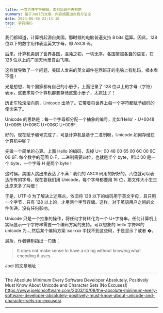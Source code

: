 ```yaml
---
title: 一文弄懂字符编码，面对乱码不再抓瞎
summary: 基于Joel的文章，内容摘要加自我方法论
date: 2024-06-06 22:14:10
tags: 字符编码
---
```


我们都知道，计算机起源自美国。那时候的电脑普遍支持 8 bits 运算。因此，128 位以下的数字用作表达英文字母，即 ASCII 码。

后来，计算机卖到了世界各国，混沌之初，一切无序。各国按照各自的语言，在 128 位以上的广阔天地里自由飞翔。

这样就导致了一个问题，美国人发来的英文邮件在西班牙的电脑上有乱码，根本看不懂！

光是想想，每个国家都有自己的小册子，上面记录了 128 位以上的字母（字符）表示，这要求每个计算机都要存储这些小册子，太疯狂了！

历史车轮滚滚向前，Unicode 出场了。它带着将世界上每一个字符都赋予编码的使命来了。

Unicode 的思路是：每一个字母都分配一个抽象的编号，比如'Hello' - U+0048 U+0065 U+006C U+006C U+006F.

好的，现在赋予编号完成了，可是计算机是基于二进制呀，Unicode 如何存储在计算机中呢？

先做一个简单的心算。上面 Hello 的编码，去掉 U+: 00 48 00 65 00 6C 00 6C 00 6F. 每个数字的范围 0-F，二进制需要四位，也就是半个 byte，所以 00 是一个 byte，一个字母 H 是两个 byte！

这时候，美国人跳出来表达了不满：我们的 ASCII 码用的好好的，八位就可以表达所有的字母，现在要我们用 Unicode，每个字母都要用 16 位，那文件大小生生比原来多了两倍！

于是，UTF-8 为了解决上述痛点，依旧将 128 以下的编码用于英文字母，且只用一个字节，只有 128 以上的，才用两个字节存储。这样，对于英语用户之间的文件传递，没有任何影响。

Unicode 只是一个抽象的操作，将任何字符转化为一个 U+字符串。任何计算机上实际显示一个字符串需要一个编码方案的支持。可以想象的 hello 字符串的 unicode 为...,然后某个编码方案 iso-xxx 中找不到这些码，于是显示？或者 �。

最后，作者特别指出一句话：

> It does not make sense to have a string without knowing what encoding it uses.

Joel 的文章地址：

---

The Absolute Minimum Every Software Developer Absolutely, Positively Must Know About Unicode and Character Sets (No Excuses!)
https://www.joelonsoftware.com/2003/10/08/the-absolute-minimum-every-software-developer-absolutely-positively-must-know-about-unicode-and-character-sets-no-excuses/

---
